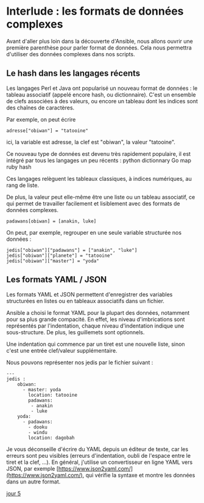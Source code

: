 
# Interlude  : les formats de données complexes 

Avant d'aller plus loin dans la découverte d'Ansible, nous allons ouvrir une première parenthèse pour parler format de données.  Cela nous permettra d'utiliser des données complexes dans nos scripts.

## Le hash dans les langages récents

Les langages Perl et Java ont popularisé un nouveau format de données : le tableau associatif (appelé encore hash, ou dictionnaire). C'est un ensemble de clefs associées à des valeurs, ou encore un tableau dont les indices sont des chaînes de caractères.

Par exemple, on peut écrire

    adresse["obiwan"] = "tatooine"

ici, la variable est adresse, la clef est "obiwan", la valeur "tatooine". 

Ce nouveau type de données est devenu très rapidement populaire, il est  intégré par tous les langages un peu récents :
python	dictionnary
Go	map
ruby	hash

Ces langages relèguent les tableaux classiques, à indices numériques, au rang de liste.

De plus, la valeur peut elle-même être une liste ou un tableau associatif, ce qui permet de travailler facilement et lisiblement avec des formats de données complexes.

    padawans[obiwan] = [anakin, luke]

On peut, par exemple, regrouper en une seule variable structurée nos données :

    jedis["obiwan"]["padawans"] = ["anakin", "luke"]
    jedis["obiwan"]["planete"] = "tatooine"
    jedis["obiwan"]["master"] = "yoda"
    

## Les formats YAML / JSON

Les formats YAML et JSON permettent d'enregistrer des variables structurées en listes ou en tableaux associatifs dans un fichier.

Ansible a choisi le format YAML pour la plupart des données, notamment pour sa plus grande compacité. 
En effet, les niveau d'imbrications sont représentés par l'indentation, chaque niveau d'indentation indique une sous-structure. De plus, les guillemets sont  optionnels.

Une indentation qui commence par un tiret est une nouvelle liste, sinon c'est une entrée clef/valeur supplémentaire. 

Nous pouvons représenter nos jedis par le fichier suivant :

    ---
    jedis :
        obiwan:
          - master: yoda
            location: tatooine
            padawans:
             - anakin
             - luke
        yoda:
          - padawans:
            - dooku
            - windu
            location: dagobah


Je vous déconseille d'écrire du YAML depuis un éditeur de texte, car les erreurs sont peu visibles (erreurs d'indentation,  oubli de l'espace entre le tiret et la clef, ...). En général, j'utilise un convertisseur en ligne YAML vers JSON, par exemple [https://www.json2yaml.com/](https://www.json2yaml.com/), qui vérifie la syntaxe et montre les données dans un autre format.

[jour 5](day_05.md)

<!--stackedit_data:
eyJoaXN0b3J5IjpbLTExOTQ4Njc2NDQsMzMyNDQ4MTczLC0xMz
YzMTE1NTM3LDExMDE2ODIzOTQsMTg5ODQ0ODQyOCw2NTAxOTky
NzIsLTEwODI1MTA1ODYsMTg0MDU5NTUzNywtMjY2MjUyODQ2LD
Q5MTkwNjU5MSwtNTk4NzE4MDM1LDM0ODI3ODkyMywtMjA2Mjkz
Mjk2LDg1NTg2NzY3LDEwMzY4Njk1NDgsNzE3MjYxOTgyXX0=
-->